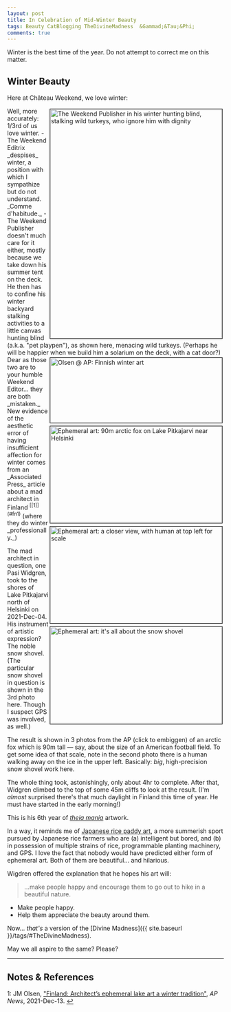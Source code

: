```yaml
---
layout: post
title: In Celebration of Mid-Winter Beauty
tags: Beauty CatBlogging TheDivineMadness  &Gammad;&Tau;&Phi;
comments: true
---
```


Winter is the best time of the year.  Do not attempt to correct me on this matter.  


## Winter Beauty  

Here at Ch&acirc;teau Weekend, we love winter:  

<img src="{{ site.baseurl }}/images/2021-12-29-weekend-publisher-hunting-blind.jpg" width="400" height="533" alt="The Weekend Publisher in his winter hunting blind, stalking wild turkeys, who ignore him with dignity" title="The Weekend Publisher in his winter hunting blind, stalking wild turkeys, who ignore him with dignity" style="float: right; margin: 3px 3px 3px 3px; border: 1px solid #000000;">
Well, more accurately: 1/3rd of us love winter.  
- The Weekend Editrix _despises_ winter, a position with which I sympathize but do not
  understand.   _Comme d'habitude._  
- The Weekend Publisher doesn't much care for it either, mostly because we take down his
  summer tent on the deck.  He then has to confine his winter backyard stalking activities to
  a little canvas hunting blind (a.k.a. "pet playpen"), as shown here, menacing wild
  turkeys.  (Perhaps he will be happier when we build him a solarium on the deck, with a
  cat door?)  

<img src="{{ site.baseurl }}/images/2021-12-29-winter-beauty-ap.jpg" width="400" height="151" alt="Olsen @ AP: Finnish winter art" title="Olsen @ AP: Finnish winter art" style="float: right; margin: 3px 3px 3px 3px; border: 1px solid #000000;">
<a href="{{ site.baseurl }}/images/2021-12-29-winter-beauty-ap-1.jpg"><img src="{{ site.baseurl }}/images/2021-12-29-winter-beauty-ap-1-thumb.jpg" width="400" height="225" alt="Ephemeral art: 90m arctic fox on Lake Pitkajarvi near Helsinki" title="Ephemeral art: 90m arctic fox on Lake Pitkajarvi near Helsinki" style="float: right; margin: 3px 3px 3px 3px; border: 1px solid #000000;"></a>
<a href="{{ site.baseurl }}/images/2021-12-29-winter-beauty-ap-2.jpg"><img src="{{ site.baseurl }}/images/2021-12-29-winter-beauty-ap-2-thumb.jpg" width="400" height="225" alt="Ephemeral art: a closer view, with human at top left for scale" title="Ephemeral art: a closer view, with human at top left for scale" style="float: right; margin: 3px 3px 3px 3px; border: 1px solid #000000;"></a>
<a href="{{ site.baseurl }}/images/2021-12-29-winter-beauty-ap-3.jpg"><img src="{{ site.baseurl }}/images/2021-12-29-winter-beauty-ap-3-thumb.jpg" width="400" height="226" alt="Ephemeral art: it's all about the snow shovel" title="Ephemeral art: it's all about the snow shovel" style="float: right; margin: 3px 3px 3px 3px; border: 1px solid #000000;"></a>
Dear as those two are to your humble Weekend Editor&hellip; they are both _mistaken._ New
evidence of the aesthetic error of having insufficient affection for winter comes from an
_Associated Press_ article about a mad architect in
Finland <sup id="fn1a">[[1]](#fn1)</sup> (where they do winter _professionally._)  

The mad architect in question, one Pasi Widgren, took to the shores of Lake Pitkajarvi north
of Helsinki on 2021-Dec-04.  His instrument of artistic expression?  The noble snow
shovel.  (The particular snow shovel in question is shown in the 3rd photo here.  Though I
suspect GPS was involved, as well.)  

The result is shown in 3 photos from the AP (click to embiggen) of an arctic fox which is
90m tall &mdash; say, about the size of an American football field.  To get some idea of
that scale, note in the second photo there is a human walking away on the ice in the upper
left.  Basically: _big_, high-precision snow shovel work here.  

The whole thing took, astonishingly, only about 4hr to complete.  After that, Widgren climbed
to the top of some 45m cliffs to look at the result.  (I'm _almost_ surprised there's that
much daylight in Finland this time of year.  He must have started in the early morning!)  

This is his 6th year of [_theia mania_](https://en.wikipedia.org/wiki/Divine_madness)
artwork.  

In a way, it reminds me of
[Japanese rice paddy art](https://www.google.com/search?q=japanese+rice+paddy+art&rlz=1C5CHFA_enUS504US504&source=lnms&tbm=isch),
a more summerish sport pursued by Japanese rice farmers who are (a) intelligent but bored, and
(b) in possession of multiple strains of rice, programmable planting machinery, and GPS.  I
love the fact that nobody would have predicted either form of ephemeral art.  Both of them
are beautiful&hellip; and hilarious.  

Wigdren offered the explanation that he hopes his art will:  

> &hellip;make people happy and encourage them to go out to hike in a beautiful nature.  

- Make people happy.  
- Help them appreciate the beauty around them.  

Now&hellip; _that's_ a version of the [Divine Madness]({{ site.baseurl }}/tags/#TheDivineMadness).  

May we all aspire to the same?  Please?  

---

## Notes &amp; References  

<!--
<sup id="fn1a">[[1]](#fn1)</sup>

<a id="fn1">1</a>: ***, ["***"](***), *** [↩](#fn1a)  

<a href="{{ site.baseurl }}/images/***"><img src="{{ site.baseurl }}/images/***" width="400" height="***" alt="***" title="***" style="float: right; margin: 3px 3px 3px 3px; border: 1px solid #000000;"></a>

<iframe width="400" height="224" src="***" allow="accelerometer; encrypted-media; gyroscope; picture-in-picture" allowfullscreen style="float: right; margin: 3px 3px 3px 3px; border: 1px solid #000000;"></iframe>
-->

<a id="fn1">1</a>: JM Olsen, ["Finland: Architect’s ephemeral lake art a winter tradition"](https://apnews.com/article/europe-arts-and-entertainment-environment-and-nature-lakes-denmark-67767afe046c2c4c567d7c24082007ad), _AP News_, 2021-Dec-13. [↩](#fn1a)  
